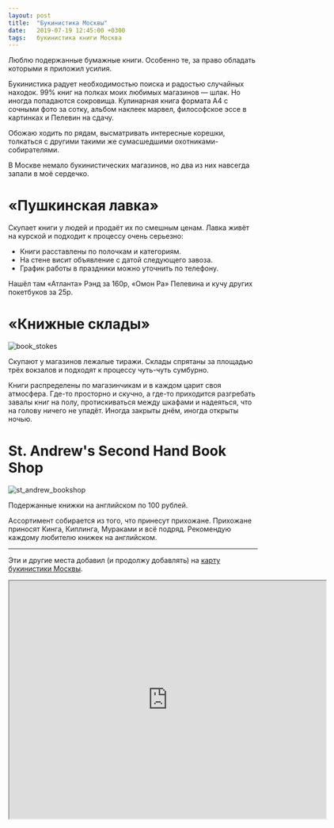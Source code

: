 ```yaml
---
layout: post
title:  "Букинистика Москвы"
date:   2019-07-19 12:45:00 +0300
tags: 	букинистика книги Москва
---
```


Люблю подержанные бумажные книги. Особенно те, за право обладать которыми я приложил усилия. 

<!--excerpt-->

Букинистика радует необходимостью поиска и радостью случайных находок. 99% книг на полках моих любимых магазинов — шлак. Но иногда попадаются сокровища. Кулинарная книга формата А4 с сочными фото за сотку, альбом наклеек марвел, философское эссе в картинках и Пелевин на сдачу. 

Обожаю ходить по рядам, высматривать интересные корешки, толкаться с другими такими же сумасшедшими охотниками-собирателями. 

В Москве немало букинистических магазинов, но два из них навсегда запали в моё сердечко. 

# «Пушкинская лавка» 

Скупает книги у людей и продаёт их по смешным ценам. Лавка живёт на курской и подходит к процессу очень серьезно: 
- Книги расставлены по полочкам и категориям. 
- На стене висит объявление с датой следующего завоза. 
- График работы в праздники можно уточнить по телефону. 

Нашёл там «Атланта» Рэнд за 160р, «Омон Ра» Пелевина и кучу других покетбуков за 25р. 

# «Книжные склады» 

![book_stokes]({{site.url}}/assets/bookstores/book_stokes.jpg)

Скупают у магазинов лежалые тиражи. Склады спрятаны за площадью трёх вокзалов и подходят к процессу чуть-чуть сумбурно. 

Книги распределены по магазинчикам и в каждом царит своя атмосфера. Где-то просторно и скучно, а где-то приходится разгребать завалы книг на полу, протискиваться между шкафами и надеяться, что на голову ничего не упадёт. 
Иногда закрыты днём, иногда открыты ночью. 

# St. Andrew's Second Hand Book Shop

![st_andrew_bookshop]({{site.url}}/assets/bookstores/st_andrew_bookshop.jpg)

Подержанные книжки на английском по 100 рублей. 

Ассортимент собирается из того, что принесут прихожане. Прихожане приносят Кинга, Киплинга, Мураками и всё подряд. Рекомендую каждому любителю книжек на английском.

---

Эти и другие места добавил (и продолжу добавлять) на [карту букинистики Москвы](http://tiny.cc/qbyr9y).

<div align = "center">
<iframe src="https://www.google.com/maps/d/u/0/embed?mid=1CkBQfLTitYaZBDwbgx9OEtiptMUsFOSc" width="640" height="480"></iframe>
</div>